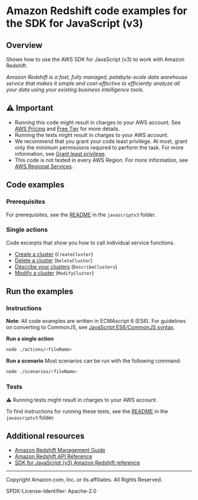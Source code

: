 <!--Generated by WRITEME on 2023-09-12 00:35:14.323675 (UTC)-->
# Amazon Redshift code examples for the SDK for JavaScript (v3)

## Overview

Shows how to use the AWS SDK for JavaScript (v3) to work with Amazon Redshift.

<!--custom.overview.start-->
<!--custom.overview.end-->

*Amazon Redshift is a fast, fully managed, petabyte-scale data warehouse service that makes it simple and cost-effective to efficiently analyze all your data using your existing business intelligence tools.*

## ⚠ Important

* Running this code might result in charges to your AWS account. See [AWS Pricing](https://aws.amazon.com/pricing/?aws-products-pricing.sort-by=item.additionalFields.productNameLowercase&aws-products-pricing.sort-order=asc&awsf.Free%20Tier%20Type=*all&awsf.tech-category=*all) and [Free Tier](https://aws.amazon.com/free/?all-free-tier.sort-by=item.additionalFields.SortRank&all-free-tier.sort-order=asc&awsf.Free%20Tier%20Types=*all&awsf.Free%20Tier%20Categories=*all) for more details.
* Running the tests might result in charges to your AWS account.
* We recommend that you grant your code least privilege. At most, grant only the minimum permissions required to perform the task. For more information, see [Grant least privilege](https://docs.aws.amazon.com/IAM/latest/UserGuide/best-practices.html#grant-least-privilege).
* This code is not tested in every AWS Region. For more information, see [AWS Regional Services](https://aws.amazon.com/about-aws/global-infrastructure/regional-product-services).

<!--custom.important.start-->
<!--custom.important.end-->

## Code examples

### Prerequisites

For prerequisites, see the [README](../../README.md#Prerequisites) in the `javascriptv3` folder.


<!--custom.prerequisites.start-->
<!--custom.prerequisites.end-->

### Single actions

Code excerpts that show you how to call individual service functions.

* [Create a cluster](src/libs/redshiftClient.js#L13) (`CreateCluster`)
* [Delete a cluster](src/libs/redshiftClient.js#L13) (`DeleteCluster`)
* [Describe your clusters](src/libs/redshiftClient.js#L13) (`DescribeClusters`)
* [Modify a cluster](src/libs/redshiftClient.js#L13) (`ModifyCluster`)

## Run the examples

### Instructions

**Note**: All code examples are written in ECMAscript 6 (ES6). For guidelines on converting to CommonJS, see
[JavaScript ES6/CommonJS syntax](https://docs.aws.amazon.com/sdk-for-javascript/v3/developer-guide/sdk-examples-javascript-syntax.html).

**Run a single action**

```bash
node ./actions/<fileName>
```

**Run a scenario**
Most scenarios can be run with the following command:
```bash
node ./scenarios/<fileName>
```

<!--custom.instructions.start-->
<!--custom.instructions.end-->



### Tests

⚠ Running tests might result in charges to your AWS account.


To find instructions for running these tests, see the [README](../../README.md#Tests)
in the `javascriptv3` folder.



<!--custom.tests.start-->
<!--custom.tests.end-->

## Additional resources

* [Amazon Redshift Management Guide](https://docs.aws.amazon.com/redshift/latest/mgmt/welcome.html)
* [Amazon Redshift API Reference](https://docs.aws.amazon.com/redshift/latest/APIReference/Welcome.html)
* [SDK for JavaScript (v3) Amazon Redshift reference](https://docs.aws.amazon.com/AWSJavaScriptSDK/v3/latest/client/redshift)

<!--custom.resources.start-->
<!--custom.resources.end-->

---

Copyright Amazon.com, Inc. or its affiliates. All Rights Reserved.

SPDX-License-Identifier: Apache-2.0